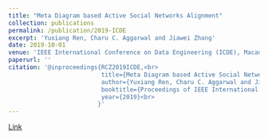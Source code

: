 ```yaml
---
title: "Meta Diagram based Active Social Networks Alignment"
collection: publications
permalink: /publication/2019-ICDE
excerpt: 'Yuxiang Ren, Charu C. Aggarwal and Jiawei Zhang'
date: 2019-10-01
venue: 'IEEE International Conference on Data Engineering (ICDE), Macau SAR, China, April 8-12'
paperurl: ''
citation: '@inproceedings{RCZ2019ICDE,<br>  
                          title={Meta Diagram based Active Social Networks Alignment.},<br> 
						  author={Yuxiang Ren, Charu C. Aggarwal and Jiawei Zhang.},<br>  
						  booktitle={Proceedings of IEEE International Conference on Data Engineering(ICDE)},<br>  
						  year={2019}<br>  
						 }'
---
```

[Link](http://yuxiangren.github.io/files/ICDE2019.pdf)



